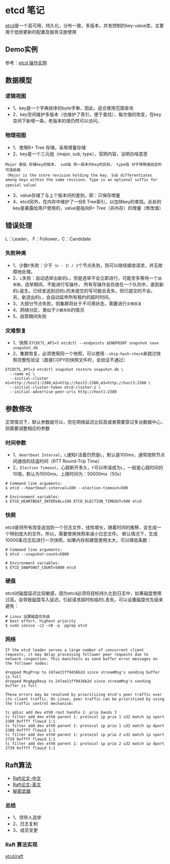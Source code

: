 # etcd 笔记
[etcd](https://coreos.com/etcd/)是一个高可用，持久化，分布一致，多版本，并发控制的key-value库，主要用于低频更新的配置及服务注册使用
## Demo实例
参考：[etcd 操作实例](https://coreos.com/etcd/docs/latest/demo.html)
## 数据模型
### 逻辑视图
* 1、key是一个字典排序的byte字串，因此，适合使用范围查询
* 2、key空间维护多版本（也维护了索引，便于查找），每次值的改变，在key空间下新增一条，老版本的值仍然可以访问。
### 物理视图
* 1、使用B+ Tree 存储，采用增量存储
* 2、key是一个三元组（major, sub, type），官网内容，没明白啥意思
```
Major 是指 存储key的版本， sub指 同一版本内key的区别， type指 对于特殊值给定的可选前缀
（Major is the store revision holding the key. Sub differentiates among keys within the same revision. Type is an optional suffix for special value）
```
* 3、value存储了与上个版本间的差别，即：只保存增量
* 4、etcd另外，在内存中维护了一份B Tree索引，以加快key的查找。此处的key是暴露给用户使用的，value是指向B+ Tree（非内存）的增量（修改值）

## 错误处理
L：Leader， F：Follower，C：Candidate
### 失败种类
* 1、少数`F`失败：少于`（n - 1）/ 2`个节点失败，则可以继续接收请求，并无故障地处理。
* 2、`L`失败：自动选举出新的`L`，但是选举不会立即进行，可能至多等待一个`选举期`，选举期间，不能进行写操作，
所有写操作会存放在一个队列中，直到新的`L`诞生。已经发送到旧的`L`的未提交的写可能会丢失，但已提交的不会。
另，新选出的`L`，会自动延申所有租约的超时时间。
* 3、大部分节点失败，则集群将处于不可用状态，需要进行`灾难恢复`
* 4、网络分区，类似于`少数失败`的情况
* 5、自荐期间失败

### 灾难恢复
* 1、快照 `ETCDCTL_API=3 etcdctl --endpoints $ENDPOINT snapshot save snapshot.db`
* 2、集群恢复，必须使用同一个快照，可以使用`--skip-hash-check`来跳过快照完整性验证（直接COPY的快照文件时，会验证不通过）
```
ETCDCTL_API=3 etcdctl snapshot restore snapshot.db \
  --name m1 \
  --initial-cluster m1=http://host1:2380,m2=http://host2:2380,m3=http://host3:2380 \
  --initial-cluster-token etcd-cluster-1 \
  --initial-advertise-peer-urls http://host1:2380
```

## 参数修改
正常情况下，默认参数就可以，但在网络延迟比较高或者需要穿过多台数据中心，则需要调整相应的参数
### 时间参数
* 1、`Heartbeat Interval`，`L`通知`F`活着仍然是`L`，默认是100ms，通常按照节点间通信的往返时间（RTT Round-Trip Time）
* 2、`Election Timeout`，心跳断开多久，`F`可以申请成为`L`，一般是心跳时间的10倍，默认为1000ms。上限时间为：50000ms（50s）
```
# Command line arguments:
$ etcd --heartbeat-interval=100 --election-timeout=500

# Environment variables:
$ ETCD_HEARTBEAT_INTERVAL=100 ETCD_ELECTION_TIMEOUT=500 etcd
```

### 快照
etcd是将所有改变追加到一个日志文件，线性增长，随着时间的推移，会生成一个特别庞大的文件。所以，需要使用快照来减小日志文件。
默认情况下，生成10000条日志后进行一次快照，如果内存和硬盘使用太大，可以降低条数：
```
# Command line arguments:
$ etcd --snapshot-count=5000

# Environment variables:
$ ETCD_SNAPSHOT_COUNT=5000 etcd
```

### 硬盘
etcd对磁盘延迟比较敏感，因为etcd必须将目标持久化到日志中，如果磁盘使用过高，会导致磁盘写入延迟，引起请求超时和临时`L`丢失。可以设置磁盘优先级来避免：
```
# Linux 设置磁盘优先级
# best effort, highest priority
$ sudo ionice -c2 -n0 -p `pgrep etcd
```

### 网络
```
If the etcd leader serves a large number of concurrent client requests, it may delay processing follower peer requests due to network congestion. This manifests as send buffer error messages on the follower nodes:

dropped MsgProp to 247ae21ff9436b2d since streamMsg's sending buffer is full
dropped MsgAppResp to 247ae21ff9436b2d since streamMsg's sending buffer is full

These errors may be resolved by prioritizing etcd's peer traffic over its client traffic. On Linux, peer traffic can be prioritized by using the traffic control mechanism:

tc qdisc add dev eth0 root handle 1: prio bands 3
tc filter add dev eth0 parent 1: protocol ip prio 1 u32 match ip sport 2380 0xffff flowid 1:1
tc filter add dev eth0 parent 1: protocol ip prio 1 u32 match ip dport 2380 0xffff flowid 1:1
tc filter add dev eth0 parent 1: protocol ip prio 2 u32 match ip sport 2739 0xffff flowid 1:1
tc filter add dev eth0 parent 1: protocol ip prio 2 u32 match ip dport 2739 0xffff flowid 1:1
```

## Raft算法
* [Raft论文-中文](https://github.com/maemual/raft-zh_cn/blob/master/raft-zh_cn.md)
* [Raft论文-英文](https://ramcloud.atlassian.net/wiki/download/attachments/6586375/raft.pdf)
* [秘密武器](http://thesecretlivesofdata.com/raft/)

### 总结
* 1、领导人选举
* 2、日志复制
* 3、成员变更

### Raft 算法实现
[etcd/raft](https://github.com/etcd-io/etcd)